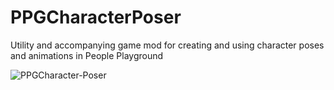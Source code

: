 # PPGCharacterPoser
Utility and accompanying game mod for creating and using character poses and animations in People Playground

<img src="https://i.ibb.co/qgDp8DY/PPGCharacter-Poser.png" alt="PPGCharacter-Poser" border="0" />
